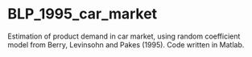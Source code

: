 # BLP_1995_car_market
Estimation of product demand in car market, using random coefficient model from Berry, Levinsohn and Pakes (1995). Code written in Matlab.

